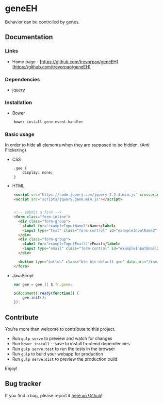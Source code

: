geneEH
======

Behavior can be controlled by genes.


## Documentation

### Links

* Home page - [https://github.com/trevorpao/geneEH](https://github.com/trevorpao/geneEH)

### Dependencies
- [jquery](https://jquery.com/)

### Installation

- Bower

```bash
    bower install gene-event-handler
```

### Basic usage

In order to hide all elements when they are supposed to be hidden. (Anti Flickering)

- CSS

```
    .gee {
        display: none;
    }
```

- HTML

```html
    <script src="https://code.jquery.com/jquery-2.2.4.min.js" crossorigin="anonymous"></script>
    <script src="scripts/jquery.gene.min.js"></script>


    <!-- submit a form -->
    <form class="form-inline">
      <div class="form-group">
        <label for="exampleInputName2">Name</label>
        <input type="text" class="form-control" id="exampleInputName2" placeholder="Jane Doe">
      </div>
      <div class="form-group">
        <label for="exampleInputEmail2">Email</label>
        <input type="email" class="form-control" id="exampleInputEmail2" placeholder="jane.doe@example.com">
      </div>

      <button type="button" class="btn btn-default gee" data-uri="/invitation/add_new" data-gene="stdSubmit">Send invitation</button>
    </form>

```

- JavaScript

```javascript
    var gee = gee || $.fn.gene;

    $(document).ready(function() {
        gee.init();
    });
```

## Contribute

You're more than welcome to contribute to this project. 

* Run `gulp serve` to preview and watch for changes
* Run `bower install` --save <package> to install frontend dependencies
* Run `gulp serve:test` to run the tests in the browser
* Run `gulp` to build your webapp for production
* Run `gulp serve:dist` to preview the production build

Enjoy!

## Bug tracker

If you find a bug, please report it [here on Github](https://github.com/trevorpao/geneEH/issues)!
